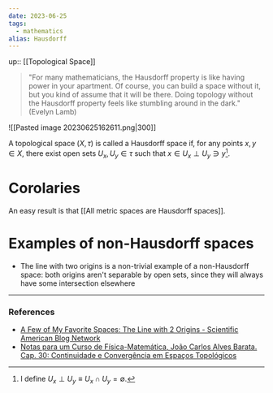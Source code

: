 ```yaml
---
date: 2023-06-25
tags:
  - mathematics
alias: Hausdorff
---
```

up:: [[Topological Space]]

> "For many mathematicians, the Hausdorff property is like having power in your apartment. Of course, you can build a space without it, but you kind of assume that it will be there. Doing topology without the Hausdorff property feels like stumbling around in the dark." (Evelyn Lamb)

![[Pasted image 20230625162611.png|300]]

A topological space $(X, \tau)$ is called a Hausdorff space if, for any points $x, y \in X$, there exist open sets $U_x, U_y \in \tau$ such that $x \in U_x \perp U_y \ni y$[^1].

# Corolaries
An easy result is that [[All metric spaces are Hausdorff spaces]].

# Examples of non-Hausdorff spaces
- The line with two origins is a non-trivial example of a non-Hausdorff space: both origins aren't separable by open sets, since they will always have some intersection elsewhere

---
### References
- [A Few of My Favorite Spaces: The Line with 2 Origins - Scientific American Blog Network](https://blogs.scientificamerican.com/roots-of-unity/a-few-of-my-favorite-spaces-the-line-with-2-origins/)
- [Notas para um Curso de Física-Matemática, João Carlos Alves Barata. Cap. 30: Continuidade e Convergência em Espaços
Topológicos](http://denebola.if.usp.br/~jbarata/Notas_de_aula/arquivos/nc-cap30.pdf)

[^1]: I define $U_x \perp U_y \equiv U_x \cap U_y = \emptyset$.